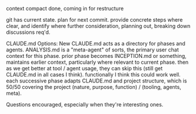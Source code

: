 context compact done, coming in for restructure

git has current state.
plan for next commit.
provide concrete steps where clear, and identify where further consideration, planning out, breaking down discussions req'd.

CLAUDE.md Options: New CLAUDE.md acts as a directory for phases and agents. ANALYSIS.md is a "meta-agent" of sorts, the primary user chat context for this phase. prior phase becomes INCEPTION.md or something, maintains earlier context, particularly where relevant to current phase. then as we get better at tool / agent usage, they can skip this (still get CLAUDE.md in all cases I think). functionally I think this could work well. each successive phase adapts CLAUDE.md and project structure, which is 50/50 covering the project (nature, purpose, function) / (tooling, agents, meta).

Questions encouraged, especially when they're interesting ones.